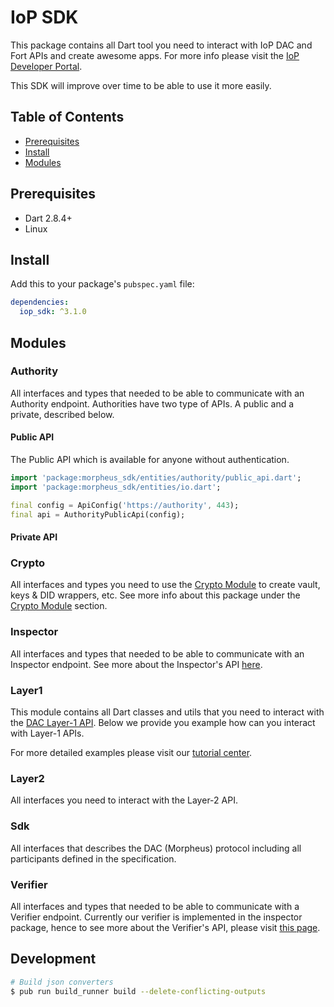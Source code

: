 # IoP SDK

This package contains all Dart tool you need to interact with IoP DAC and Fort APIs and create awesome apps. For more info please visit the [IoP Developer Portal](https://developer.iop.global/).

This SDK will improve over time to be able to use it more easily.

## Table of Contents <!-- omit in toc -->

- [Prerequisites](#prerequisites)
- [Install](#install)
- [Modules](#modules)

## Prerequisites

- Dart 2.8.4+
- Linux

## Install

Add this to your package's `pubspec.yaml` file:

```yaml
dependencies:
  iop_sdk: ^3.1.0
```

## Modules

### Authority

All interfaces and types that needed to be able to communicate with an Authority endpoint. Authorities have two type of APIs.
A public and a private, described below. 

#### Public API

The Public API which is available for anyone without authentication.

```dart
import 'package:morpheus_sdk/entities/authority/public_api.dart';
import 'package:morpheus_sdk/entities/io.dart';

final config = ApiConfig('https://authority', 443);
final api = AuthorityPublicApi(config);
``` 


#### Private API

 

### Crypto

All interfaces and types you need to use the [Crypto Module](#Crypto-Module) to create vault, keys & DID wrappers, etc. See more info about this package under the [Crypto Module](#Crypto-Module) section.

### Inspector

All interfaces and types that needed to be able to communicate with an Inspector endpoint. See more about the Inspector's API [here](https://github.com/Internet-of-People/morpheus-ts/tree/master/packages/inspector-service).

### Layer1

This module contains all Dart classes and utils that you need to interact with the [DAC Layer-1 API](https://developer.iop.global/#/glossary?id=layer-1). Below we provide you example how can you interact with Layer-1 APIs.

For more detailed examples please visit our [tutorial center](https://developer.iop.global/#/sdk/dac?id=tutorial-center).

### Layer2

All interfaces you need to interact with the Layer-2 API.

### Sdk

All interfaces that describes the DAC (Morpheus) protocol including all participants defined in the specification.

### Verifier

All interfaces and types that needed to be able to communicate with a Verifier endpoint. Currently our verifier is implemented in the inspector package, hence to see more about the Verifier's API, please visit [this page](https://github.com/Internet-of-People/morpheus-ts/tree/master/packages/inspector-service).


## Development

```bash
# Build json converters
$ pub run build_runner build --delete-conflicting-outputs
```